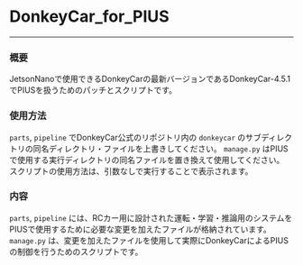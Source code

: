 # DonkeyCar_for_PIUS
---
### 概要
JetsonNanoで使用できるDonkeyCarの最新バージョンであるDonkeyCar-4.5.1でPIUSを扱うためのパッチとスクリプトです。

### 使用方法
`parts`, `pipeline` でDonkeyCar公式のリポジトリ内の `donkeycar` のサブディレクトリの同名ディレクトリ・ファイルを上書きしてください。
`manage.py` はPIUSで使用する実行ディレクトリの同名ファイルを置き換えて使用してください。
スクリプトの使用方法は、引数なしで実行することで表示されます。

### 内容
`parts`, `pipeline` には、RCカー用に設計された運転・学習・推論用のシステムをPIUSで使用するために必要な変更を加えたファイルが格納されています。
`manage.py` は、変更を加えたファイルを使用して実際にDonkeyCarによるPIUSの制御を行うためのスクリプトです。
